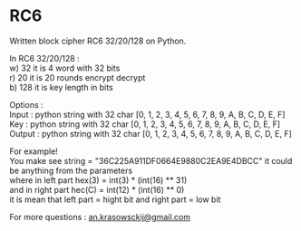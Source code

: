 # RC6 
Written block cipher RC6 32/20/128 on Python.                                                                                                 
                                                                                                                                                
In RC6 32/20/128 :                                                                                                                               
  w) 32 it is 4 word with 32 bits                                                                                                              
  r) 20 it is 20 rounds encrypt decrypt                                                                                                          
  b) 128 it is key length in bits                                                                                                              

Options :                                                                                                                             
  Input   : python string with 32 char [0, 1, 2, 3, 4, 5, 6, 7, 8, 9, A, B, C, D, E, F]                                                
  Key     : python string with 32 char [0, 1, 2, 3, 4, 5, 6, 7, 8, 9, A, B, C, D, E, F]                                                            
  Output  : python string with 32 char [0, 1, 2, 3, 4, 5, 6, 7, 8, 9, A, B, C, D, E, F]                                                        

For example!                                                                                                                                       
You make see string = "36C225A911DF0664E9880C2EA9E4DBCC" it could be anything from the parameters                                                  
where in left part hex(3) = int(3) * (int(16) ** 31)                                                                                             
and in right part hec(C) = int(12) * (int(16) ** 0)                                                                                          
it is mean that left part = hight bit and right part = low bit                                                                                     
                     
For more questions : an.krasowsckij@gmail.com
